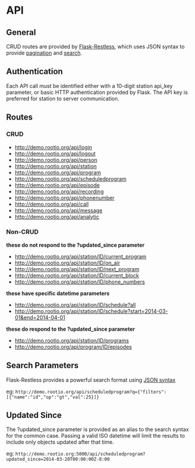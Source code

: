# API

## General

CRUD routes are provided by [Flask-Restless](http://flask-restless.readthedocs.org/), which uses JSON syntax to provide [pagination](http://flask-restless.readthedocs.org/en/latest/requestformat.html#clientpagination) and [search](http://flask-restless.readthedocs.org/en/latest/searchformat.html#searchformat).

## Authentication

Each API call must be identified either with a 10-digit station api_key parameter, or basic HTTP authentication provided by Flask. The API key is preferred for station to server communication.

## Routes
### CRUD
* http://demo.rootio.org/api/login
* http://demo.rootio.org/api/logout
* http://demo.rootio.org/api/person
* http://demo.rootio.org/api/station
* http://demo.rootio.org/api/program
* http://demo.rootio.org/api/scheduledprogram
* http://demo.rootio.org/api/episode
* http://demo.rootio.org/api/recording
* http://demo.rootio.org/api/phonenumber
* http://demo.rootio.org/api/call
* http://demo.rootio.org/api/message
* http://demo.rootio.org/api/analytic

### Non-CRUD
__these do not respond to the ?updated_since parameter__
* http://demo.rootio.org/api/station/ID/current_program
* http://demo.rootio.org/api/station/ID/on_air
* http://demo.rootio.org/api/station/ID/next_program
* http://demo.rootio.org/api/station/ID/current_block
* http://demo.rootio.org/api/station/ID/phone_numbers

__these have specific datetime parameters__
* http://demo.rootio.org/api/station/ID/schedule?all
* http://demo.rootio.org/api/station/ID/schedule?start=2014-03-01&end=2014-04-01

__these do respond to the ?updated_since parameter__
* http://demo.rootio.org/api/station/ID/programs
* http://demo.rootio.org/api/program/ID/episodes



## Search Parameters
Flask-Restless provides a powerful search format using [JSON syntax](http://flask-restless.readthedocs.org/en/latest/searchformat.html)

eg: `http://demo.rootio.org/api/scheduledprogram?q={"filters":[{"name":"id","op":"gt","val":25}]}`

## Updated Since
The ?updated_since parameter is provided as an alias to the search syntax for the common case. Passing a valid ISO datetime will limit the results to include only objects updated after that time.

eg: `http://demo.rootio.org:5000/api/scheduledprogram?updated_since=2014-03-20T00:00:00Z-8:00`